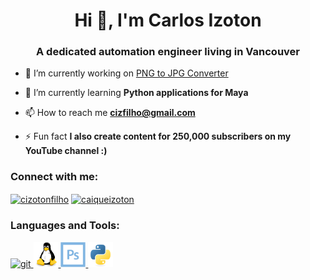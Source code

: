 <h1 align="center">Hi 👋, I'm Carlos Izoton</h1>
<h3 align="center">A dedicated automation engineer living in Vancouver</h3>

- 🔭 I’m currently working on [PNG to JPG Converter](https://github.com/caiqueizoton/PNGImageConverter/tree/main)

- 🌱 I’m currently learning **Python applications for Maya**

- 📫 How to reach me **cizfilho@gmail.com**

- ⚡ Fun fact **I also create content for 250,000 subscribers on my YouTube channel :)**

<h3 align="left">Connect with me:</h3>
<p align="left">
<a href="https://linkedin.com/in/cizotonfilho" target="blank"><img align="center" src="https://raw.githubusercontent.com/rahuldkjain/github-profile-readme-generator/master/src/images/icons/Social/linked-in-alt.svg" alt="cizotonfilho" height="30" width="40" /></a>
<a href="https://www.youtube.com/c/caiqueizoton" target="blank"><img align="center" src="https://raw.githubusercontent.com/rahuldkjain/github-profile-readme-generator/master/src/images/icons/Social/youtube.svg" alt="caiqueizoton" height="30" width="40" /></a>
</p>

<h3 align="left">Languages and Tools:</h3>
<p align="left"> <a href="https://git-scm.com/" target="_blank" rel="noreferrer"> <img src="https://www.vectorlogo.zone/logos/git-scm/git-scm-icon.svg" alt="git" width="40" height="40"/> </a> <a href="https://www.linux.org/" target="_blank" rel="noreferrer"> <img src="https://raw.githubusercontent.com/devicons/devicon/master/icons/linux/linux-original.svg" alt="linux" width="40" height="40"/> </a> <a href="https://www.photoshop.com/en" target="_blank" rel="noreferrer"> <img src="https://raw.githubusercontent.com/devicons/devicon/master/icons/photoshop/photoshop-line.svg" alt="photoshop" width="40" height="40"/> </a> <a href="https://www.python.org" target="_blank" rel="noreferrer"> <img src="https://raw.githubusercontent.com/devicons/devicon/master/icons/python/python-original.svg" alt="python" width="40" height="40"/> </a> </p>

